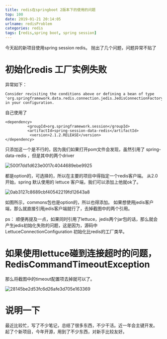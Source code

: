 ```yaml
---
title: redis在springboot 2版本下的使用的问题
top: 100
date: 2019-01-21 20:14:05
urlname: redisProblem
categories: redis
tags: [redis,spring boot, spring session]
---
```


今天起的新项目使用spring session redis。
抛出了几个问题，问题异常不贴了
<!--more-->
# 初始化redis 工厂实例失败

异常如下：

```
Consider revisiting the conditions above or defining a bean of type 'org.springframework.data.redis.connection.jedis.JedisConnectionFactory' in your configuration.

```
自己使用了 

```
<dependency>
          <groupId>org.springframework.session</groupId>
          <artifactId>spring-session-data-redis</artifactId>
           <version>2.1.2.RELEASE</version>
</dependency>
```

只添加这一个是不行的，因为我们如果打开pom文件会发现，虽然引用了 spring-data-redis ，但是其中的两个driver 

![500f7dd1d623e0017c4044689ebe9925](http://ws2.sinaimg.cn/large/006tNc79ly1fzegugu6m8j30zy0i6wh6.jpg)

都是option的，可选择的，所以在主要的项目中得指定一个redis客户端。
从2.0开始，spring 默认使用的 lettuce 客户端，我们可以添加上他就ok了。

![0ab3127c8689cbf40542219fd12643a8](http://ws4.sinaimg.cn/large/006tNc79ly1fzeguh87fvj31aw0a8mz3.jpg)

如图所示，commons包也是option的，所以也得添加。
如果想使用jedis客户端，那么就直接引用jedis客户端就行了，去掉截图中的两个引用。

ps：
顺便再提及一点，如果同时引用了lettuce，jedis两个jar包的话，那么就会产生jedis初始化失败的问题，这是因为，源码中 LettuceConnectionConfiguration 初始化比redis的工厂类早。

# 如果使用lettuce碰到连接超时的问题，RedisCommandTimeoutException
那么将截图中的timeout配置项去掉就可以了。

![28145be2d53fc6d26afe3d705e163369](http://ws1.sinaimg.cn/large/006tNc79ly1fzeguhw3ghj317p0u046q.jpg)

# 说明一下
最近比较忙，写了不少笔记，总结了很多东西，不少干活。近一年会主键开发。
起了个新项目，今年开源，用到了不少东西，对新手比较友好。

